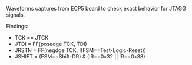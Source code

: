 Waveforms captures from ECP5 board to check exact behavior for JTAGG signals.

Findings:
* TCK == JTCK
* JTDI = FF(posedge TCK, TDI)
* JRSTN = FF(negdge TCK, !(FSM==Test-Logic-Reset))
* JSHIFT = (FSM==Shift-DR) & (IR==0x32 || IR==0x38)



